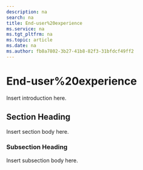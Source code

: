 ```yaml
---
description: na
search: na
title: End-user%20experience
ms.service: na
ms.tgt_pltfrm: na
ms.topic: article
ms.date: na
ms.author: fb8a7802-3b27-41b8-82f3-31bfdcf49ff2
---
```

# End-user%20experience
Insert introduction here.

## Section Heading
Insert section body here.

### Subsection Heading
Insert subsection body here.

